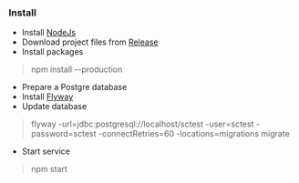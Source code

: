 ### Install
- Install [NodeJs](https://nodejs.org/en/)
- Download project files from [Release](https://github.com/oscar60310/shipment-creator-2/releases)
- Install packages
> npm install --production
- Prepare a Postgre database
- Install [Flyway](https://flywaydb.org/)
- Update database
> flyway -url=jdbc:postgresql://localhost/sctest -user=sctest -password=sctest -connectRetries=60 -locations=migrations migrate
- Start service
> npm start